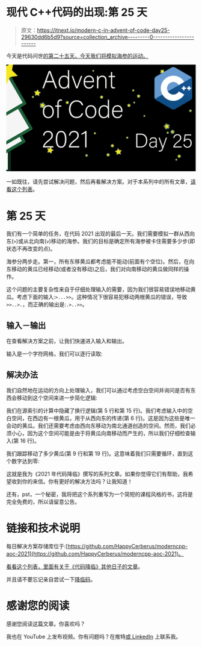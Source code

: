 # 现代 C++代码的出现:第 25 天

> 原文：<https://itnext.io/modern-c-in-advent-of-code-day25-29630dd6b5d9?source=collection_archive---------0----------------------->

今天是代码问世[的第二十五天。今天我们将模拟海参的运动。](https://adventofcode.com/2021)

![](img/43ef25ec067fa381afcb727ea19dd668.png)

一如既往，请先尝试解决问题，然后再看解决方案。对于本系列中的所有文章，[请看这个列表](https://medium.com/@happy.cerberus/list/advent-of-code-2021-using-modern-c-c5814cb6666e)。

# 第 25 天

我们有一个简单的任务，在代码 2021 出现的最后一天。我们需要模拟一群从西向东(`>`)或从北向南(`v`)移动的海参。我们的目标是确定所有海参被卡住需要多少步(即状态不再改变的点)。

海参分两步走。第一，所有东移黄瓜都考虑能不能动(前面有个空位)。然后，在向东移动的黄瓜已经移动(或者没有移动)之后，我们对向南移动的黄瓜做同样的操作。

这个问题的主要复杂性来自于仔细处理输入的需要，因为我们很容易错误地移动黄瓜。考虑下面的输入:`>...>>`。这种情况下很容易犯移动两根黄瓜的错误，导致`>>..>.`，而正确的输出是:`.>..>>`。

## 输入－输出

在查看解决方案之前，让我们快速进入输入和输出。

输入是一个字符网格，我们可以逐行读取:

## 解决办法

我们自然地在运动的方向上处理输入，我们可以通过考虑空白空间并询问是否有东西会移动到这个空间来进一步简化逻辑:

我们在源索引的计算中隐藏了换行逻辑(第 5 行和第 15 行)。我们考虑输入中的空白空间，在西边有一根黄瓜，用于从西向东的传递(第 6 行)。这是因为这些是唯一会动的黄瓜。我们还需要考虑由西向东移动为南北通道创造的空间。然而，我们必须小心，因为这个空间可能是由于将黄瓜向南移动而产生的，所以我们仔细检查输入(第 16 行)。

我们跟踪移动了多少黄瓜(第 9 行和第 19 行)。这意味着我们只需要循环，直到这个数字达到零:

这就是我为《2021 年代码降临》撰写的系列文章。如果你觉得它们有帮助，我希望收到你的来信。你有更好的解决方法吗？让我知道！

还有，pst，一个秘密，我将把这个系列重写为一个简短的课程风格的书，这将是完全免费的，所以请留意公告。

# 链接和技术说明

每日解决方案存储库位于:[https://github.com/HappyCerberus/moderncpp-aoc-2021](https://github.com/HappyCerberus/moderncpp-aoc-2021)。

[看看这个列表，里面有关于《代码降临》其他日子的文章](https://medium.com/@happy.cerberus/list/advent-of-code-2021-using-modern-c-c5814cb6666e)。

并且请不要忘记亲自尝试一下[降临码](https://adventofcode.com/2021)。

# 感谢您的阅读

感谢您阅读这篇文章。你喜欢吗？

我也在 YouTube 上发布视频。你有问题吗？在推特[或 LinkedIn](https://twitter.com/SimonToth83) 上联系我。